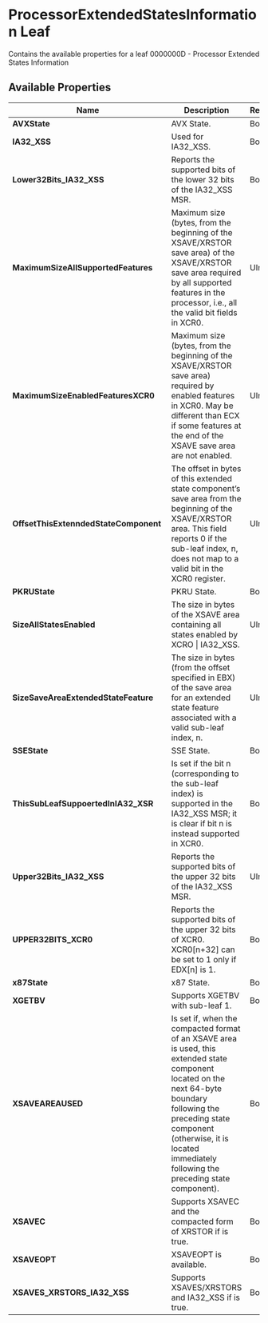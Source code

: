 # ProcessorExtendedStatesInformation Leaf

Contains the available properties for a leaf 0000000D - Processor Extended States Information

## Available Properties

| Name | Description | Returns | Units |
| --- | --- | --- | --- |
| **AVXState** | AVX State. | Boolean | None |
| **IA32_XSS** | Used for IA32_XSS. | Boolean | None |
| **Lower32Bits_IA32_XSS** | Reports the supported bits of the lower 32 bits of the IA32_XSS MSR. | Boolean | None |
| **MaximumSizeAllSupportedFeatures** | Maximum size (bytes, from the beginning of the XSAVE/XRSTOR save area) of the XSAVE/XRSTOR save area required by all  supported features in the processor, i.e., all the valid bit fields in XCR0. | UInt32 | Bytes |
| **MaximumSizeEnabledFeaturesXCR0** | Maximum size (bytes, from the beginning of the XSAVE/XRSTOR save area) required by enabled features in XCR0. May be different than ECX if some features at the end of the XSAVE save area are not enabled. | UInt32 | Bytes |
| **OffsetThisExtenndedStateComponent** | The offset in bytes of this extended state component’s save area from the beginning of the XSAVE/XRSTOR area. This field reports 0 if the sub-leaf index, n, does not map to a valid bit in the XCR0 register. | UInt32 | Bytes |
| **PKRUState** | PKRU State. | Boolean | Bytes |
| **SizeAllStatesEnabled** | The size in bytes of the XSAVE area containing all states enabled by XCRO &#x7C; IA32_XSS. | UInt32 | Bytes |
| **SizeSaveAreaExtendedStateFeature** | The size in bytes (from the offset specified in EBX) of the save area for an extended state feature associated with a valid sub-leaf index, n. | UInt32 | Bytes |
| **SSEState** | SSE State. | Boolean | None |
| **ThisSubLeafSuppoertedInIA32_XSR** | Is set if the bit n (corresponding to the sub-leaf index) is supported in the IA32_XSS MSR; it is clear if bit n is instead supported in XCR0. | Boolean | None |
| **Upper32Bits_IA32_XSS** | Reports the supported bits of the upper 32 bits of the IA32_XSS MSR. | UInt32 | Bytes |
| **UPPER32BITS_XCR0** | Reports the supported bits of the upper 32 bits of XCR0. XCR0[n+32] can be set to 1 only if EDX[n] is 1. | Boolean | None |
| **x87State** | x87 State. | Boolean | None |
| **XGETBV** | Supports XGETBV with sub-leaf 1. | Boolean | None |
| **XSAVEAREAUSED** | Is set if, when the compacted format of an XSAVE area is used, this extended state component located on the next 64-byte boundary following the preceding state component (otherwise, it is located immediately following the preceding state component). | Boolean | None |
| **XSAVEC** | Supports XSAVEC and the compacted form of XRSTOR if is true. | Boolean | None |
| **XSAVEOPT** | XSAVEOPT is available. | Boolean | None |
| **XSAVES_XRSTORS_IA32_XSS** | Supports XSAVES/XRSTORS and IA32_XSS if is true. | Boolean | None |
